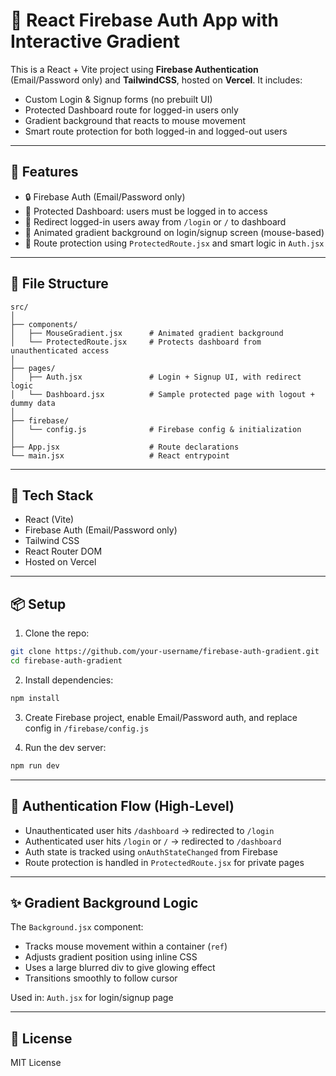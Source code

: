 # 🔐 React Firebase Auth App with Interactive Gradient

This is a React + Vite project using **Firebase Authentication** (Email/Password only) and **TailwindCSS**, hosted on **Vercel**. It includes:

- Custom Login & Signup forms (no prebuilt UI)
- Protected Dashboard route for logged-in users only
- Gradient background that reacts to mouse movement
- Smart route protection for both logged-in and logged-out users

---

## 🚀 Features

- 🔒 Firebase Auth (Email/Password only)
- 🧠 Protected Dashboard: users must be logged in to access
- 👋 Redirect logged-in users away from `/login` or `/` to dashboard
- 🎨 Animated gradient background on login/signup screen (mouse-based)
- 🔁 Route protection using `ProtectedRoute.jsx` and smart logic in `Auth.jsx`

---

## 📁 File Structure

```
src/
│
├── components/
│   ├── MouseGradient.jsx      # Animated gradient background
│   └── ProtectedRoute.jsx     # Protects dashboard from unauthenticated access
│
├── pages/
│   ├── Auth.jsx               # Login + Signup UI, with redirect logic
│   └── Dashboard.jsx          # Sample protected page with logout + dummy data
│
├── firebase/
│   └── config.js              # Firebase config & initialization
│
├── App.jsx                    # Route declarations
└── main.jsx                   # React entrypoint
```

---

## 🔧 Tech Stack

- React (Vite)
- Firebase Auth (Email/Password only)
- Tailwind CSS
- React Router DOM
- Hosted on Vercel

---

## 📦 Setup

1. Clone the repo:

```bash
git clone https://github.com/your-username/firebase-auth-gradient.git
cd firebase-auth-gradient
```

2. Install dependencies:

```bash
npm install
```

3. Create Firebase project, enable Email/Password auth, and replace config in `/firebase/config.js`

4. Run the dev server:

```bash
npm run dev
```

---

## 🔐 Authentication Flow (High-Level)

- Unauthenticated user hits `/dashboard` → redirected to `/login`
- Authenticated user hits `/login` or `/` → redirected to `/dashboard`
- Auth state is tracked using `onAuthStateChanged` from Firebase
- Route protection is handled in `ProtectedRoute.jsx` for private pages

---

## ✨ Gradient Background Logic

The `Background.jsx` component:

- Tracks mouse movement within a container (`ref`)
- Adjusts gradient position using inline CSS
- Uses a large blurred div to give glowing effect
- Transitions smoothly to follow cursor

Used in: `Auth.jsx` for login/signup page

---

## 📄 License

MIT License
